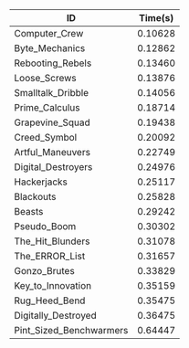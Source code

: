 |ID|Time(s)|
|-|-|
|Computer_Crew|0.10628|
|Byte_Mechanics|0.12862|
|Rebooting_Rebels|0.13460|
|Loose_Screws|0.13876|
|Smalltalk_Dribble|0.14056|
|Prime_Calculus|0.18714|
|Grapevine_Squad|0.19438|
|Creed_Symbol|0.20092|
|Artful_Maneuvers|0.22749|
|Digital_Destroyers|0.24976|
|Hackerjacks|0.25117|
|Blackouts|0.25828|
|Beasts|0.29242|
|Pseudo_Boom|0.30302|
|The_Hit_Blunders|0.31078|
|The_ERROR_List|0.31657|
|Gonzo_Brutes|0.33829|
|Key_to_Innovation|0.35159|
|Rug_Heed_Bend|0.35475|
|Digitally_Destroyed|0.36475|
|Pint_Sized_Benchwarmers|0.64447|
